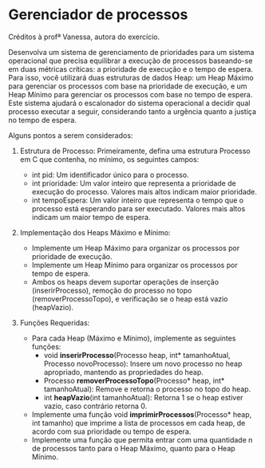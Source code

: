 # Gerenciador de processos

Créditos à profª Vanessa, autora do exercício.

Desenvolva um sistema de gerenciamento de prioridades para um sistema operacional que precisa equilibrar a execução de processos baseando-se em duas métricas críticas: a prioridade de execução e o tempo de espera. Para isso, você utilizará duas estruturas de dados Heap: um Heap Máximo para gerenciar os processos com base na prioridade de execução, e um Heap Mínimo para gerenciar os processos com base no tempo de espera. Este sistema ajudará o escalonador do sistema operacional a decidir qual processo executar a seguir, considerando tanto a urgência quanto a justiça no tempo de espera.
 
Alguns pontos a serem considerados:
 
1. Estrutura de Processo: Primeiramente, defina uma estrutura Processo em C que contenha, no mínimo, os seguintes campos:
   - int pid: Um identificador único para o processo.
   - int prioridade: Um valor inteiro que representa a prioridade de execução do processo. Valores mais altos indicam maior prioridade.
   - int tempoEspera: Um valor inteiro que representa o tempo que o processo está esperando para ser executado. Valores mais altos indicam um maior tempo de espera.
 
2. Implementação dos Heaps Máximo e Mínimo:
   - Implemente um Heap Máximo para organizar os processos por prioridade de execução.
   - Implemente um Heap Mínimo para organizar os processos por tempo de espera.
   - Ambos os heaps devem suportar operações de inserção (inserirProcesso), remoção do processo no topo (removerProcessoTopo), e verificação se o heap está vazio (heapVazio).
 
3. Funções Requeridas:
   - Para cada Heap (Máximo e Mínimo), implemente as seguintes funções:
        * void **inserirProcesso**(Processo heap, int* tamanhoAtual, Processo novoProcesso): Insere um novo processo no heap apropriado, mantendo as propriedades do heap.
        * Processo **removerProcessoTopo**(Processo* heap, int* tamanhoAtual): Remove e retorna o processo no topo do heap.
        * int **heapVazio**(int tamanhoAtual): Retorna 1 se o heap estiver vazio, caso contrário retorna 0.
   - Implemente uma função void **imprimirProcessos**(Processo* heap, int tamanho) que imprime a lista de processos em cada heap, de acordo com sua prioridade ou tempo de espera.
   -  Implemente uma função que permita entrar com uma quantidade n de processos tanto para o Heap Máximo, quanto para o Heap Mínimo.
